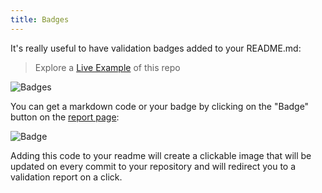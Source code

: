 ```yaml
---
title: Badges
---
```


It's really useful to have validation badges added to your README.md:

> Explore a [Live Example](https://github.com/frictionlessdata/repository-demo) of this repo

![Badges](/img/badges.png)

You can get a markdown code or your badge by clicking on the "Badge" button on the [report page](getting-started.md#usage):

![Badge](/img/badge.png)

Adding this code to your readme will create a clickable image that will be updated on every commit to your repository and will redirect you to a validation report on a click.
